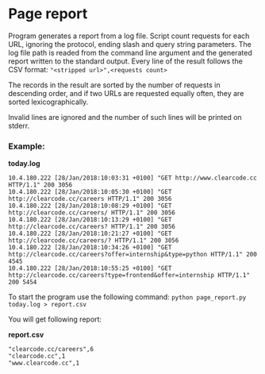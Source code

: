 # Page report
Program generates a report from a log file. Script count requests
for each URL, ignoring the protocol, ending slash and query string parameters. The log file path is readed from 
the command line argument and the generated report written to the standard output. 
Every line of the result follows the CSV format:
```"<stripped url>",<requests count>```

The records in the result are sorted by the number of requests in descending order, and if two
URLs are requested equally often, they are sorted lexicographically.

Invalid lines are ignored and the number of such lines will be printed on stderr.

### Example:

**today.log**
```10.4.180.222 [28/Jan/2018:10:02:32 +0100] "GET http://clearcode.cc / HTTP/1.1" 200 1080
10.4.180.222 [28/Jan/2018:10:03:31 +0100] "GET http://www.clearcode.cc HTTP/1.1" 200 3056
10.4.180.222 [28/Jan/2018:10:05:30 +0100] "GET http://clearcode.cc/careers HTTP/1.1" 200 3056
10.4.180.222 [28/Jan/2018:10:08:29 +0100] "GET http://clearcode.cc/careers/ HTTP/1.1" 200 3056
10.4.180.222 [28/Jan/2018:10:13:29 +0100] "GET http://clearcode.cc/careers? HTTP/1.1" 200 3056
10.4.180.222 [28/Jan/2018:10:21:27 +0100] "GET http://clearcode.cc/careers/? HTTP/1.1" 200 3056
10.4.180.222 [28/Jan/2018:10:34:26 +0100] "GET http://clearcode.cc/careers?offer=internship&type=python HTTP/1.1" 200 4545
10.4.180.222 [28/Jan/2018:10:55:25 +0100] "GET http://clearcode.cc/careers?type=frontend&offer=internship HTTP/1.1" 200 5454
```

To start the program use the following command:
```python page_report.py today.log > report.csv```

You will get following report:

**report.csv**
```
"clearcode.cc/careers",6
"clearcode.cc",1
"www.clearcode.cc",1
```

